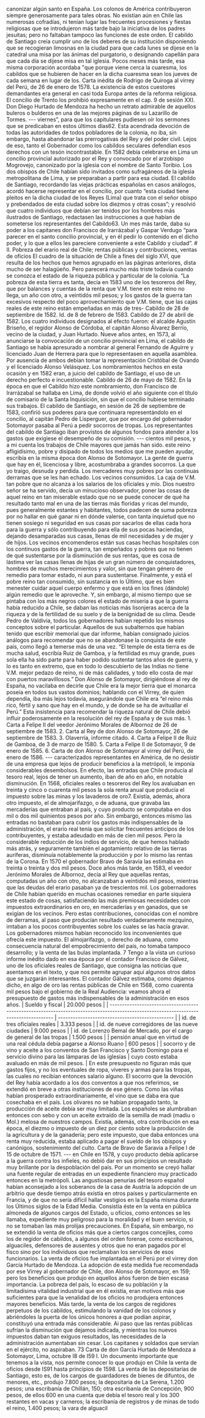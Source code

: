 canonizar algún santo en España. Los colonos de América contribuyeron siempre generosamente para tales obras. No existían aún en Chile las numerosas cofradías, ni tenían lugar las frecuentes procesiones y fiestas religiosas que se introdujeron más tarde bajo la iniciativa de los padres jesuitas; pero no faltaban tampoco las funciones de este orden. El cabildo de Santiago creía cumplir uno de los deberes de su institución disponiendo que se recogieran limosnas en la ciudad para que cada lunes se dijese en la catedral una misa por las ánimas del purgatorio, o designando capellán para que cada día se dijese misa en tal iglesia. Pocos meses más tarde, esa misma corporación acordaba "que porque viene cerca la cuaresma, los cabildos que se hubieren de hacer en la dicha cuaresma sean los jueves de cada semana en lugar de los. <footnote> Carta inédita de Rodrigo de Quiroga al virrey del Perú, de 26 de enero de 1578. La existencia de estos cuestores demandantes era general en casi toda Europa antes de la reforma religiosa. El concilio de Trento los prohibió expresamente en el cap. 9 de sesión XXI. Don Diego Hurtado de Mendoza ha hecho un retrato admirable de aquellos buleros o bulderos en una de las mejores páginas de su Lazarillo de Tormes. </footnote> --- viernes”, para que los capitulares pudiesen oír los sermones que se predicaban en estos últimos días62. Esta acendrada devoción de todas las autoridades de todos pobladores de la colonia, no iba, sin embargo, hasta abandonar las prerrogativas del Rey y del poder civil. Lejos de eso, tanto el Gobernador como los cabildos seculares defendían esos derechos con un tesón incontrastable. En 1582 debía celebrarse en Lima un concilio provincial autorizado por el Rey y convocado por el arzobispo Mogrovejo, canonizado por la iglesia con el nombre de Santo Toribio. Los dos obispos de Chile habían sido invitados como sufragáneos de la iglesia metropolitana de Lima, y se preparaban a partir para esa ciudad. El cabildo de Santiago, recordando las viejas prácticas españolas en casos análogos, acordó hacerse representar en el concilio, por cuanto “esta ciudad tiene pleitos en la dicha ciudad de los Reyes (Lima) que trata con el señor obispo y prebendados de esta ciudad sobre los diezmos y otras cosas”; y resolvió que cuatro individuos que debían ser tenidos por los hombres más ilustrados de Santiago, redactasen las instrucciones a que habían de someterse los representantes del Cabildo63. Un mes más tarde, daba su poder a los capitanes don Francisco de Irarrázabal y Gaspar Verdugo “para parecer en el santo concilio provincial, y en él pedir lo contenido en el dicho poder, y lo que a ellos les pareciere conveniente a este Cabildo y ciudad”. # II. Pobreza del erario real de Chile; rentas públicas y contribuciones, ventas de oficios El cuadro de la situación de Chile a fines del siglo XVI, que resulta de los hechos que hemos agrupado en las páginas anteriores, dista mucho de ser halagüeño. Pero parecerá mucho más triste todavía cuando se conozca el estado de la riqueza pública y particular de la colonia. “La pobreza de esta tierra es tanta, decía en 1583 uno de los tesoreros del Rey, que por balances y cuentas de la renta que V.M. tiene en este reino no llega, un año con otro, a veintidós mil pesos; y los gastos de la guerra tan excesivos respecto del poco aprovechamiento que V.M. tiene, que las cajas reales de este reino están empeñadas en más de tres- Cabildo de 28 de septiembre de 1582. Id. de 8 de febrero de 1583. Cabildo de 27 de abril de 1582. Los cuatro individuos designados al efecto fueron: el alcalde Agustín Briseño, el regidor Alonso de Córdoba, el capitán Alonso Álvarez Berrío, vecino de la ciudad, y Juan Hurtado. Nueve años antes, en 1573, al anunciarse la convocación de un concilio provincial en Lima, el cabildo de Santiago se había apresurado a nombrar al general Fernando de Aguirre y licenciado Juan de Herrera para que lo representasen en aquella asamblea. Por ausencia de ambos debían tomar la representación Cristóbal de Ovando y el licenciado Alonso Velásquez. Los nombramientos hechos en esta ocasión y en 1582 eran, a juicio del cabildo de Santiago, el uso de un derecho perfecto e incuestionable. Cabildo de 26 de mayo de 1582. En la época en que el Cabildo hizo este nombramiento, don Francisco de Irarrázabal se hallaba en Lima, de donde volvió el año siguiente con el título de comisario de la Santa Inquisición, sin que el concilio hubiese terminado sus trabajos. El cabildo de Santiago, en sesión de 26 de septiembre de 1583, confirió sus poderes para que continuara representándolo en el concilio, al capitán Pedro de Lisperguer, que por encargo del gobernador Sotomayor pasaba al Perú a pedir socorros de tropas. Los representantes del cabildo de Santiago iban provistos de algunos fondos para atender a los gastos que exigiese el desempeño de su comisión. --- cientos mil pesos, y a mi cuenta los trabajos de Chile mayores que jamás han sido. este reino afligidísimo, pobre y disipado de todos los medios que me pueden ayudar, escribía en la misma época don Alonso de Sotomayor. La gente de guerra que hay en él, licenciosa y libre, acostumbraba a grandes socorros. La que yo traigo, desnuda y perdida. Los mercaderes muy pobres por las continuas derramas que se les han echado. Los vecinos consumidos. La caja de V.M. tan pobre que no alcanza a los salarios de los oficiales y mío. Dios nuestro señor se ha servido, decía un minucioso observador, poner las cosas de aquel reino en tan miserable estado que no se puede conocer de qué ha resultado tanto mal en una de las tierras más floridas y ricas del mundo, pues generalmente estantes y habitantes, todos padecen de suma pobreza por no hallar en qué ganar ni en dónde valerse, con tanta inquietud que no tienen sosiego ni seguridad en sus casas por sacarlos de ellas cada hora para la guerra y sólo contribuyendo para ella de sus pocas haciendas, dejando desamparadas sus casas, llenas de mil necesidades y de mujer y de hijos. Los vecinos encomenderos están sus casas hechas hospitales con los continuos gastos de la guerra, tan empeñados y pobres que no tienen de qué sustentarse por la disminución de sus rentas, que es cosa de lástima ver las casas llenas de hijas de un gran número de conquistadores, hombres de muchos merecimientos y valor, sin que tengan género de remedio para tomar estado, ni aun para sustentarse. Finalmente, y está el pobre reino tan consumido, sin sustancia en lo Último, que es bien menester cuidar aquel cuerpo enfermo y que está en los fines (dándole) algún remedio que le aproveche. Y, sin embargo, al mismo tiempo que se pintaba con los más negros colores el estado de miseria a que la guerra había reducido a Chile, se daban las noticias más lisonjeras acerca de la riqueza y de la fertilidad de su suelo y de la benignidad de su clima. Desde Pedro de Valdivia, todos los gobernadores habían repetido los mismos conceptos sobre el particular. Aquellos de sus subalternos que habían tenido que escribir memorial que dar informe, habían consignado juicios análogos para recomendar que no se abandonase la conquista de este país, como llegó a temerse más de una vez. “El temple de esta tierra es de mucha salud, escribía Ruiz de Gamboa, y la fertilidad es muy grande, pues sola ella ha sido parte para haber podido sustentar tantos años de guerra, y lo es tanto en extremo, que en todo lo descubierto de las Indias no tiene V.M. mejor pedazo de reino, ni de más calidades, y todo ello costa de mar con puertos maravillosos.” Don Alonso de Sotomayor, dirigiéndose al rey de España, no vacilaba en decirle que Chile era la mejor tierra que el monarca poseía en todos sus vastos dominios; hablando con el Virrey, de quien dependía, iba más lejos todavía, asegurándole que Chile era “el reino más rico, fértil y sano que hay en el mundo, y de donde se ha de avituallar el Perú.” Esta insistencia para recomendar la riqueza natural de Chile debió influir poderosamente en la resolución del rey de España y de sus más. 1. Carta a Felipe II del veedor Jerónimo Morales de Albornoz de 26 de septiembre de 1583. 2. Carta al Rey de don Alonso de Sotomayor, 26 de septiembre de 1583. 3. Olaverría, informe citado. 4. Carta a Felipe II de Ruiz de Gamboa, de 3 de marzo de 1580. 5. Carta a Felipe II de Sotomayor, 9 de enero de 1585. 6. Carta de don Alonso de Sotomayor al virrey del Perú, de enero de 1586. --- caracterizados representantes en América, de no desistir de una empresa que lejos de producir beneficios a la metrópoli, le imponía considerables desembolsos. En efecto, las entradas que Chile producía al tesoro real, lejos de tener un aumento, iban de año en año, en notable disminución. En 1568, oficiales reales o tesoreros del Rey los avaluaban en treinta y cinco o cuarenta mil pesos la sola renta anual que producía el impuesto sobre las minas y los lavaderos de oro7. Existía, además, ahora otro impuesto, el de almojarifazgo, o de aduana, que gravaba las mercaderías que entraban al país, y cuyo producto se computaba en dos mil o dos mil quinientos pesos por año. Sin embargo, entonces mismo las entradas no bastaban para cubrir los gastos más indispensables de la administración, el erario real tenía que solicitar frecuentes anticipos de los contribuyentes, y estaba adeudado en más de cien mil pesos. Pero la considerable reducción de los indios de servicio, de que hemos hablado más atrás, y seguramente también el agotamiento relativo de las tierras auríferas, disminuía notablemente la producción y por lo mismo las rentas de la Corona. En 1570 el gobernador Bravo de Saravia las estimaba en treinta o treinta y dos mil pesos. Doce años más tarde, en 1583, el veedor Jerónimo Morales de Albornoz, decía al Rey que aquellas rentas, computadas un año con otro, no alcanzaban a veintidós mil pesos, mientras que las deudas del erario pasaban ya de trescientos mil. Los gobernadores de Chile habían querido en muchas ocasiones remediar en parte siquiera este estado de cosas, satisfaciendo las más premiosas necesidades con impuestos extraordinarios en oro, en mercaderías y en ganados, que se exigían de los vecinos. Pero estas contribuciones, conocidas con el nombre de derramas, al paso que producían resultado verdaderamente mezquino, imtaban a los pocos contribuyentes sobre los cuales se las hacía gravar. Los gobernadores mismos habían reconocido los inconvenientes que ofrecía este impuesto. El almojarifazgo, o derecho de aduana, como consecuencia natural del empobrecimiento del país, no tomaba tampoco desarrollo; y la venta de las bulas implantada. 7 Tengo a la vista un curioso informe inédito dado en esa época por el contador Francisco de Gálvez, uno de los oficiales reales de Santiago, que consigna las noticias que asentamos en el texto, y que nos permite agrupar aquí algunos otros datos que se juzgarán interesantes. El contador Gálvez estimaba, como dejamos dicho, en algo de oro las rentas públicas de Chile en 1568, como cuarenta mil pesos bajo el gobierno de la Real Audiencia: veamos ahora el presupuesto de gastos más indispensables de la administración en esos años. | Sueldo y fiscal | 20.000 pesos | | ------------------------------------------------------------------------------------------------------------------------------------- | ----------------------------------------------- | | id. de tres oficiales reales | 3.333 pesos | | id. de nueve corregidores de las nueve ciudades | 9.000 pesos | | id. de Lorenzo Bemal de Mercado, por el cargo de general de las tropas | 1.500 pesos | | pensión anual que en virtud de una real cédula debía pagarse a Alonso Ruano | 600 pesos | | socorro y de vino y aceite a los conventos de San Francisco y Santo Domingo para el servicio divino para las lámparas de las iglesias | cuyo costo estaba avaluado en más de mil pesos. | En este presupuesto no figuran más que gastos fijos, y no los eventuales de ropa, víveres y armas para las tropas, las cuales no recibían entonces salario alguno. El socorro que la devoción del Rey había acordado a los dos conventos a que nos referimos, se extendió en breve a otras instituciones de ese género. Como las viñas habían prosperado extraordinariamente, el vino que se daba era que cosechaba en el país. Los olivares no se habían propagado tanto, la producción de aceite debía ser muy limitada. Los españoles se alumbraban entonces con sebo y con un aceite extraído de la semilla de madi (madiu o Mol.) melosa de nuestros campos. Existía, además, otra contribución en esa época, el diezmo o impuesto de un diez por ciento sobre la producción de la agricultura y de la ganadería; pero este impuesto, que daba entonces una renta muy reducida, estaba aplicado a pagar el sueldo de los obispos y canónigos, sostenimiento del culto. Carta de Bravo de Saravia a Felipe I de 15 de octubre de 1571. --- en Chile en 1578, y cuyo producto debía aplicarse a la guerra contra los infieles, no debió dar en sus principios un resultado muy brillante por la despoblación del país. Por un momento se creyó hallar una fuente regular de entradas en un expediente financiero muy practicado entonces en la metrópoli. Las angustiosas penurias del tesoro español habían aconsejado a los soberanos de la casa de Austria la adopción de un arbitrio que desde tiempo atrás existía en otros países y particularmente en Francia, y de que no sería difícil hallar vestigios en la España misma durante los Últimos siglos de la Edad Media. Consistía éste en la venta en pública almoneda de algunos cargos del Estado, u oficios, como entonces se les llamaba, expediente muy peligroso para la moralidad y el buen servicio, si no se tomaban las más prolijas precauciones. En España, sin embargo, no se extendió la venta de oficios más que a ciertos cargos concejiles, como los de regidor de cabildos, a algunos del orden forense, como escribanos, alguaciles, defensores de ausentes y otros que no eran pagados por el fisco sino por los individuos que reclamaban los servicios de esos funcionarios. La venta de oficios fue implantada en el Perú por el virrey don García Hurtado de Mendoza. La adopción de esta medida fue recomendada por ese Virrey al gobernador de Chile, don Alonso de Sotomayor, en 159; pero los beneficios que produjo en aquellos años fueron de bien escasa importancia. La pobreza del país, lo escaso de su población y la limitadísima vitalidad industrial que en él existía, eran motivos más que suficientes para que la venalidad de los oficios no produjera entonces mayores beneficios. Más tarde, la venta de los cargos de regidores perpetuos de los cabildos, estimulando la vanidad de los colonos y abriéndoles la puerta de los únicos honores a que podían aspirar, constituyó una entrada más considerable. Ai paso que las rentas públicas sufrían la disminución que dejamos indicada, y mientras los nuevos impuestos daban tan exiguos resultados, las necesidades de la administración aumentaban sin cesar. Los capitanes y soldados que servían en el ejército, no aspiraban. 73 Carta de don García Hurtado de Mendoza a Sotomayor, Lima, octubre I8 de I59 I. Un documento importante que tenemos a la vista, nos permite conocer lo que produjo en Chile la venta de oficios desde IS91 hasta principios de 1598. La venta de las depositarias de Santiago, esto es, de los cargos de guardadores de bienes de difuntos, de menores, etc., produjo 7.800 pesos; la depositaria de La Serena, 1.200 pesos; una escribanía de Chillán, 150; otra escribanía de Concepción, 900 pesos, de ellos 600 en una cuenta que debía el tesoro real y los 300 restantes en vacas y carneros; la escribanía de registros y de minas de todo el reino, 1.400 pesos; la vara de alguacil